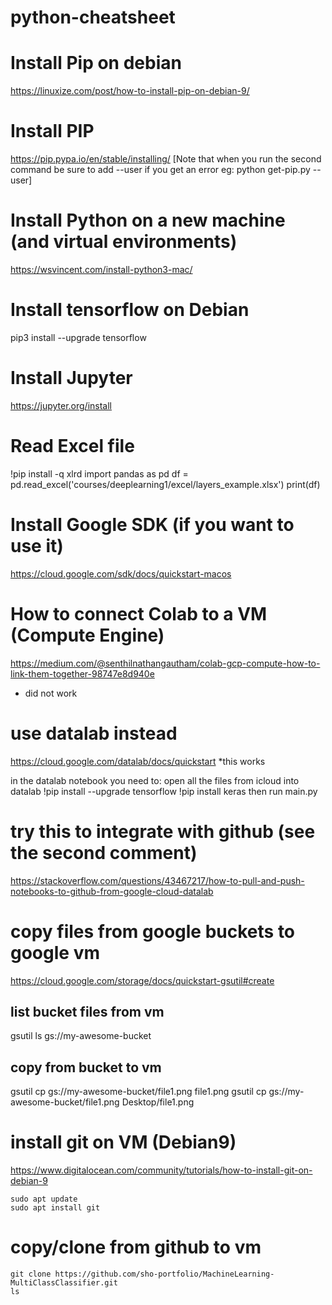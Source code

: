 # python-cheatsheet

# Install Pip on debian
https://linuxize.com/post/how-to-install-pip-on-debian-9/

# Install PIP
https://pip.pypa.io/en/stable/installing/
[Note that when you run the second command be sure to add --user if you get an error eg: python get-pip.py --user]

# Install Python on a new machine (and virtual environments)
https://wsvincent.com/install-python3-mac/


# Install tensorflow on Debian
pip3 install --upgrade tensorflow


# Install Jupyter
https://jupyter.org/install



# Read Excel file
!pip install -q xlrd
import pandas as pd
df = pd.read_excel('courses/deeplearning1/excel/layers_example.xlsx')
print(df)


# Install Google SDK (if you want to use it)
https://cloud.google.com/sdk/docs/quickstart-macos

# How to connect Colab to a VM (Compute Engine)
https://medium.com/@senthilnathangautham/colab-gcp-compute-how-to-link-them-together-98747e8d940e
* did not work

# use datalab instead
https://cloud.google.com/datalab/docs/quickstart
*this works

in the datalab notebook you need to:
open all the files from icloud into datalab
!pip install --upgrade tensorflow
!pip install keras
then run main.py

# try this to integrate with github (see the second comment)
https://stackoverflow.com/questions/43467217/how-to-pull-and-push-notebooks-to-github-from-google-cloud-datalab

# copy files from google buckets to google vm
https://cloud.google.com/storage/docs/quickstart-gsutil#create
## list bucket files from vm
gsutil ls gs://my-awesome-bucket
## copy from bucket to vm
gsutil cp gs://my-awesome-bucket/file1.png file1.png
gsutil cp gs://my-awesome-bucket/file1.png Desktop/file1.png

# install git on VM (Debian9)
https://www.digitalocean.com/community/tutorials/how-to-install-git-on-debian-9
```
sudo apt update
sudo apt install git
```


# copy/clone from github to vm
```
git clone https://github.com/sho-portfolio/MachineLearning-MultiClassClassifier.git
ls
```
